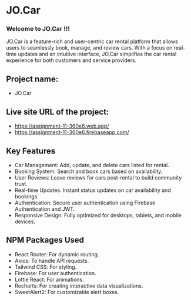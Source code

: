 # JO.Car

### Welcome to JO.Car !!!

JO.Car is a feature-rich and user-centric car rental platform that allows users to seamlessly book, manage, and review cars. With a focus on real-time updates and an intuitive interface, JO.Car simplifies the car rental experience for both customers and service providers.

##  Project name:

- JO.Car

## Live site URL of the project:

- https://assignment-11-360e6.web.app/
- https://assignment-11-360e6.firebaseapp.com/

## Key Features
- Car Management: Add, update, and delete cars listed for rental.
- Booking System: Search and book cars based on availability.
- User Reviews: Leave reviews for cars post-rental to build community trust.
- Real-time Updates: Instant status updates on car availability and bookings.
- Authentication: Secure user authentication using Firebase Authentication and JWT.
- Responsive Design: Fully optimized for desktops, tablets, and mobile devices.

## NPM Packages Used
- React Router: For dynamic routing.
- Axios: To handle API requests.
- Tailwind CSS: For styling.
- Firebase: For user authentication.
- Lottie React: For animations.
- Recharts: For creating interactive data visualizations.
- SweetAlert2: For customizable alert boxes.
